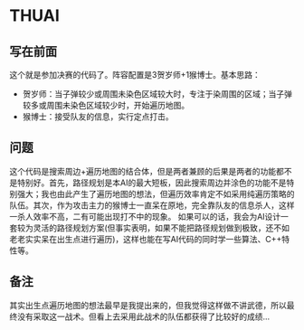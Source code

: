 # THUAI
## 写在前面
这个就是参加决赛的代码了。阵容配置是3贺岁师+1猴博士。基本思路：
* 贺岁师：当子弹较少或周围未染色区域较大时，专注于染周围的区域；当子弹较多或周围未染色区域较少时，开始遍历地图。
* 猴博士：接受队友的信息，实行定点打击。
## 问题
这个代码是搜索周边+遍历地图的结合体，但是两者兼顾的后果是两者的功能都不是特别好。首先，路径规划是本AI的最大短板，因此搜索周边并涂色的功能不是特别强大；我也由此产生了遍历地图的想法，但遍历效率肯定不如采用纯遍历策略的队伍。其次，作为攻击主力的猴博士一直呆在原地，完全靠队友的信息杀人，这样一杀人效率不高，二有可能出现打不中的现象。
如果可以的话，我会为AI设计一套较为灵活的路径规划方案(但事实表明，如果不能把路径规划做到极致，还不如老老实实呆在出生点进行遍历)，这样也能在写AI代码的同时学一些算法、C++特性等。
## 备注
其实出生点遍历地图的想法最早是我提出来的，但我觉得这样做不讲武德，所以最终没有采取这一战术。但看上去采用此战术的队伍都获得了比较好的成绩...
